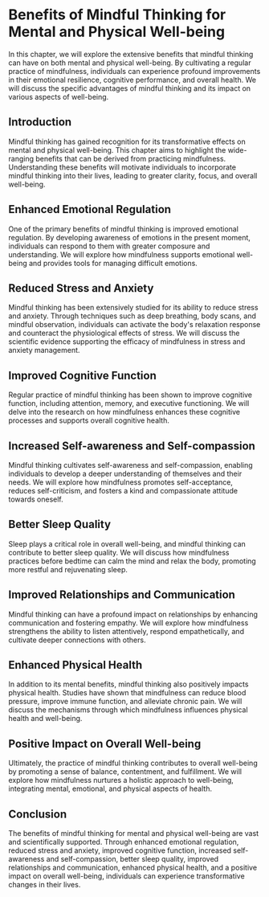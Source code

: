 Benefits of Mindful Thinking for Mental and Physical Well-being
========================================================================

In this chapter, we will explore the extensive benefits that mindful thinking can have on both mental and physical well-being. By cultivating a regular practice of mindfulness, individuals can experience profound improvements in their emotional resilience, cognitive performance, and overall health. We will discuss the specific advantages of mindful thinking and its impact on various aspects of well-being.

Introduction
------------

Mindful thinking has gained recognition for its transformative effects on mental and physical well-being. This chapter aims to highlight the wide-ranging benefits that can be derived from practicing mindfulness. Understanding these benefits will motivate individuals to incorporate mindful thinking into their lives, leading to greater clarity, focus, and overall well-being.

**Enhanced Emotional Regulation**
---------------------------------

One of the primary benefits of mindful thinking is improved emotional regulation. By developing awareness of emotions in the present moment, individuals can respond to them with greater composure and understanding. We will explore how mindfulness supports emotional well-being and provides tools for managing difficult emotions.

**Reduced Stress and Anxiety**
------------------------------

Mindful thinking has been extensively studied for its ability to reduce stress and anxiety. Through techniques such as deep breathing, body scans, and mindful observation, individuals can activate the body's relaxation response and counteract the physiological effects of stress. We will discuss the scientific evidence supporting the efficacy of mindfulness in stress and anxiety management.

**Improved Cognitive Function**
-------------------------------

Regular practice of mindful thinking has been shown to improve cognitive function, including attention, memory, and executive functioning. We will delve into the research on how mindfulness enhances these cognitive processes and supports overall cognitive health.

**Increased Self-awareness and Self-compassion**
------------------------------------------------

Mindful thinking cultivates self-awareness and self-compassion, enabling individuals to develop a deeper understanding of themselves and their needs. We will explore how mindfulness promotes self-acceptance, reduces self-criticism, and fosters a kind and compassionate attitude towards oneself.

**Better Sleep Quality**
------------------------

Sleep plays a critical role in overall well-being, and mindful thinking can contribute to better sleep quality. We will discuss how mindfulness practices before bedtime can calm the mind and relax the body, promoting more restful and rejuvenating sleep.

**Improved Relationships and Communication**
--------------------------------------------

Mindful thinking can have a profound impact on relationships by enhancing communication and fostering empathy. We will explore how mindfulness strengthens the ability to listen attentively, respond empathetically, and cultivate deeper connections with others.

**Enhanced Physical Health**
----------------------------

In addition to its mental benefits, mindful thinking also positively impacts physical health. Studies have shown that mindfulness can reduce blood pressure, improve immune function, and alleviate chronic pain. We will discuss the mechanisms through which mindfulness influences physical health and well-being.

**Positive Impact on Overall Well-being**
-----------------------------------------

Ultimately, the practice of mindful thinking contributes to overall well-being by promoting a sense of balance, contentment, and fulfillment. We will explore how mindfulness nurtures a holistic approach to well-being, integrating mental, emotional, and physical aspects of health.

Conclusion
----------

The benefits of mindful thinking for mental and physical well-being are vast and scientifically supported. Through enhanced emotional regulation, reduced stress and anxiety, improved cognitive function, increased self-awareness and self-compassion, better sleep quality, improved relationships and communication, enhanced physical health, and a positive impact on overall well-being, individuals can experience transformative changes in their lives.
